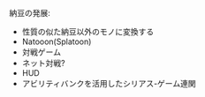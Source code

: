 納豆の発展:
 - 性質の似た納豆以外のモノに変換する
 - Natooon(Splatoon)
 - 対戦ゲーム
 - ネット対戦?
 - HUD
 - アビリティバンクを活用したシリアス-ゲーム連関
